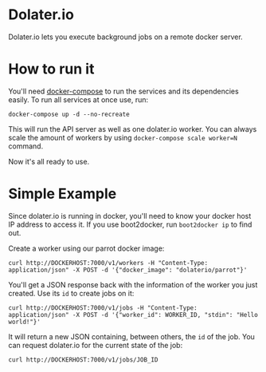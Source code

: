 # Dolater.io

Dolater.io lets you execute background jobs on a remote docker server.

# How to run it

You'll need [docker-compose](https://docs.docker.com/compose/) to run the services and its dependencies easily. To run all services at once use, run:

```
docker-compose up -d --no-recreate
```

This will run the API server as well as one dolater.io worker. You can always scale the amount of workers by using `docker-compose scale worker=N` command.

Now it's all ready to use.

# Simple Example

Since dolater.io is running in docker, you'll need to know your docker host IP address to access it. If you use boot2docker, run `boot2docker ip` to find out.

Create a worker using our parrot docker image:

```
curl http://DOCKERHOST:7000/v1/workers -H "Content-Type: application/json" -X POST -d '{"docker_image": "dolaterio/parrot"}'
```

You'll get a JSON response back with the information of the worker you just created. Use its `id` to create jobs on it:

```
curl http://DOCKERHOST:7000/v1/jobs -H "Content-Type: application/json" -X POST -d '{"worker_id": WORKER_ID, "stdin": "Hello world!"}'
```

It will return a new JSON containing, between others, the `id` of the job. You can request dolater.io for the current state of the job:

```
curl http://DOCKERHOST:7000/v1/jobs/JOB_ID
```
